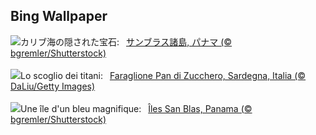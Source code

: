 ## Bing Wallpaper
![](https://www.bing.com/th?id=OHR.SanBlasIslands_JA-JP8202998068_UHD.jpg&w=1000)カリブ海の隠された宝石:&nbsp;&ensp;[サンブラス諸島, パナマ (© bgremler/Shutterstock)](https://www.bing.com/th?id=OHR.SanBlasIslands_JA-JP8202998068_UHD.jpg)
<br><br/>
![](https://www.bing.com/th?id=OHR.PandiZucchero_IT-IT1428407618_UHD.jpg&w=1000)Lo scoglio dei titani:&nbsp;&ensp;[Faraglione Pan di Zucchero, Sardegna, Italia (© DaLiu/Getty Images)](https://www.bing.com/th?id=OHR.PandiZucchero_IT-IT1428407618_UHD.jpg)
<br><br/>
![](https://www.bing.com/th?id=OHR.SanBlasIslands_FR-FR9472873126_UHD.jpg&w=1000)Une île d'un bleu magnifique:&nbsp;&ensp;[Îles San Blas, Panama (© bgremler/Shutterstock)](https://www.bing.com/th?id=OHR.SanBlasIslands_FR-FR9472873126_UHD.jpg)
<br><br/>
